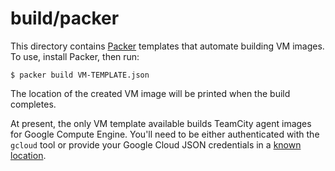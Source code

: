# build/packer

This directory contains [Packer] templates that automate building VM images.
To use, install Packer, then run:

```
$ packer build VM-TEMPLATE.json
```

The location of the created VM image will be printed when the build completes.

At present, the only VM template available builds TeamCity agent images for
Google Compute Engine. You'll need to be either authenticated with the `gcloud`
tool or provide your Google Cloud JSON credentials in a [known location][gauth].


[Packer]: https://www.packer.io
[gauth]: https://www.packer.io/docs/builders/googlecompute.html#running-without-a-compute-engine-service-account
